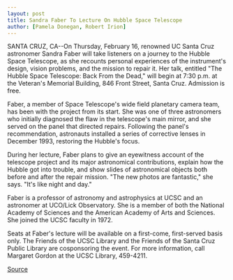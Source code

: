 ```yaml
---
layout: post
title: Sandra Faber To Lecture On Hubble Space Telescope 
author: [Pamela Donegan, Robert Irion]
---
```


SANTA CRUZ, CA--On Thursday, February 16, renowned UC Santa Cruz  astronomer Sandra Faber will take listeners on a journey to the  Hubble Space Telescope, as she recounts personal experiences of the  instrument's design, vision problems, and the mission to repair it.  Her talk, entitled "The Hubble Space Telescope: Back From the Dead,"  will begin at 7:30 p.m. at the Veteran's Memorial Building, 846 Front  Street, Santa Cruz. Admission is free.

Faber, a member of Space Telescope's wide field planetary  camera team, has been with the project from its start. She was one  of three astronomers who initially diagnosed the flaw in the  telescope's main mirror, and she served on the panel that directed  repairs. Following the panel's recommendation, astronauts installed  a series of corrective lenses in December 1993, restoring the  Hubble's focus.

During her lecture, Faber plans to give an eyewitness account  of the telescope project and its major astronomical contributions,  explain how the Hubble got into trouble, and show slides of  astronomical objects both before and after the repair mission. "The  new photos are fantastic," she says. "It's like night and day."

Faber is a professor of astronomy and astrophysics at UCSC  and an astronomer at UCO/Lick Observatory. She is a member of both  the National Academy of Sciences and the American Academy of Arts  and Sciences. She joined the UCSC faculty in 1972.

Seats at Faber's lecture will be available on a first-come,  first-served basis only. The Friends of the UCSC Library and the  Friends of the Santa Cruz Public Library are cosponsoring the event.  For more information, call Margaret Gordon at the UCSC Library,  459-4211.

[Source](http://www1.ucsc.edu/news_events/press_releases/archive/94-95/01-95/012795-Sandra_Faber_to_lec.html "Permalink to 012795-Sandra_Faber_to_lec")
